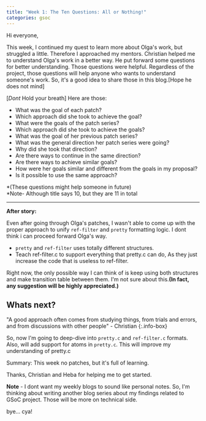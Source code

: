 ```yaml
---
title: "Week 1: The Ten Questions: All or Nothing!"
categories: gsoc
---
```


Hi everyone,

This week, I continued my quest to learn more about Olga's work, but struggled a little. Therefore I approached my mentors. Christian helped me to understand Olga's work in a better way. He put forward some questions for better understanding. Those questions were helpful. 
Regardless of the project, those questions will help anyone who wants to understand someone's work.
So, it's a good idea to share those in this blog.[Hope he does not mind]

[*Dont* Hold your breath] Here are those:

- What was the goal of each patch?
- Which approach did she took to achieve the goal?
- What were the goals of the patch series?
- Which approach did she took to achieve the goals?
- What was the goal of her previous patch series?
- What was the general direction her patch series were going?
- Why did she took that direction?
- Are there ways to continue in the same direction?
- Are there ways to achieve similar goals?
- How were her goals similar and different from the goals in my proposal?
- Is it possible to use the same approach?

*(These questions might help someone in future) <br>
*Note- Although title says 10, but they are 11 in total

---

**After story:**

Even after going through Olga's patches, I wasn't able to come up with the proper approach to unify `ref-filter` and `pretty` formatting logic. I dont think i can proceed forward Olga's way. 

- `pretty` and `ref-filter` uses totally different structures.
- Teach ref-filter.c to support everything that pretty.c can do, As they just increase the code that is useless to ref-filter.

Right now, the only possible way I can think of is keep using both structures and make transition table between them. I'm not sure about this.**(In fact, any suggestion will be highly appreciated.)**

## Whats next?

"A good approach often comes from studying things, from trials and
errors, and from discussions with other people" -  Christian
{:.info-box}

So, now I'm going to deep-dive into `pretty.c` and `ref-filter.c` formats.
Also, will add support for atoms in `pretty.c`. This will improve my understanding of pretty.c

Summary: This week no patches, but it's full of learning.

Thanks, Christian and Heba for helping me to get started.

**Note** - I dont want my weekly blogs to sound like personal notes. So, I'm thinking about writing another blog series about my findings related to GSoC project. Those will be more on technical side.

bye... cya!

